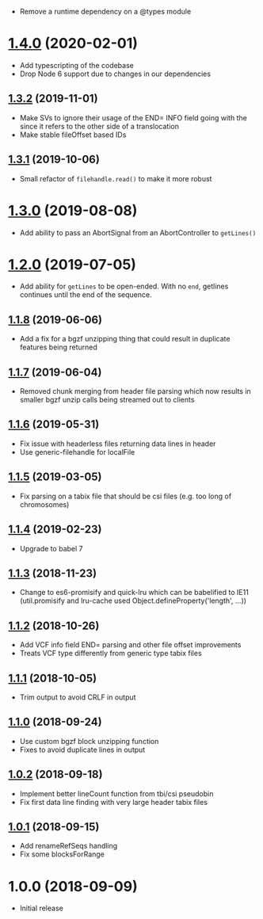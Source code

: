 - Remove a runtime dependency on a @types module

<a name="1.4.0"></a>
# [1.4.0](https://github.com/GMOD/tabix-js/compare/v1.3.2...v1.4.0) (2020-02-01)



- Add typescripting of the codebase
- Drop Node 6 support due to changes in our dependencies

<a name="1.3.2"></a>
## [1.3.2](https://github.com/GMOD/tabix-js/compare/v1.3.1...v1.3.2) (2019-11-01)



- Make <TRA> SVs to ignore their usage of the END= INFO field going with the
  since it refers to the other side of a translocation
- Make stable fileOffset based IDs

<a name="1.3.1"></a>
## [1.3.1](https://github.com/GMOD/tabix-js/compare/v1.3.0...v1.3.1) (2019-10-06)



- Small refactor of `filehandle.read()` to make it more robust

<a name="1.3.0"></a>
# [1.3.0](https://github.com/GMOD/tabix-js/compare/v1.2.0...v1.3.0) (2019-08-08)

- Add ability to pass an AbortSignal from an AbortController to `getLines()`

<a name="1.2.0"></a>
# [1.2.0](https://github.com/GMOD/tabix-js/compare/v1.1.8...v1.2.0) (2019-07-05)



- Add ability for `getLines` to be open-ended. With no `end`, getlines continues
until the end of the sequence.

<a name="1.1.8"></a>
## [1.1.8](https://github.com/GMOD/tabix-js/compare/v1.1.7...v1.1.8) (2019-06-06)



- Add a fix for a bgzf unzipping thing that could result in duplicate features being returned


## [1.1.7](https://github.com/GMOD/tabix-js/compare/v1.1.6...v1.1.7) (2019-06-04)



- Removed chunk merging from header file parsing which now results in smaller bgzf unzip calls being streamed out to clients

## [1.1.6](https://github.com/GMOD/tabix-js/compare/v1.1.5...v1.1.6) (2019-05-31)

- Fix issue with headerless files returning data lines in header
- Use generic-filehandle for localFile

## [1.1.5](https://github.com/GMOD/tabix-js/compare/v1.1.4...v1.1.5) (2019-03-05)

- Fix parsing on a tabix file that should be csi files (e.g. too long of chromosomes)

## [1.1.4](https://github.com/GMOD/tabix-js/compare/v1.1.3...v1.1.4) (2019-02-23)

- Upgrade to babel 7

## [1.1.3](https://github.com/GMOD/tabix-js/compare/v1.1.2...v1.1.3) (2018-11-23)

- Change to es6-promisify and quick-lru which can be babelified to IE11 (util.promisify and lru-cache used Object.defineProperty('length', ...))

## [1.1.2](https://github.com/GMOD/tabix-js/compare/v1.1.1...v1.1.2) (2018-10-26)

- Add VCF info field END= parsing and other file offset improvements
- Treats VCF type differently from generic type tabix files

## [1.1.1](https://github.com/GMOD/tabix-js/compare/v1.1.0...v1.1.1) (2018-10-05)

- Trim output to avoid CRLF in output

## [1.1.0](https://github.com/GMOD/tabix-js/compare/v1.0.2...v1.1.0) (2018-09-24)

- Use custom bgzf block unzipping function
- Fixes to avoid duplicate lines in output

## [1.0.2](https://github.com/GMOD/tabix-js/compare/v1.0.1...v1.0.2) (2018-09-18)

- Implement better lineCount function from tbi/csi pseudobin
- Fix first data line finding with very large header tabix files

## [1.0.1](https://github.com/GMOD/tabix-js/compare/v1.0.0...v1.0.1) (2018-09-15)


- Add renameRefSeqs handling
- Fix some blocksForRange

# 1.0.0 (2018-09-09)

- Initial release
